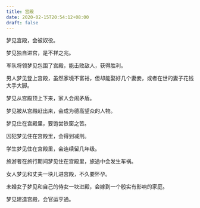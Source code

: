 ```yaml
---
title: 宫殿
date: 2020-02-15T20:54:12+08:00
draft: false
---
```


梦见宫殿，会被奴役。

梦见独自进宫，是不祥之兆。

军队将领梦见包围了宫殿，能击败敌人，获得胜利。

男人梦见登上宫殿，虽然家境不富裕，但却能娶好几个妻妾，或者在世的妻子花钱大手大脚。

梦见从宫殿顶上下来，家人会闹矛盾。

梦见被从宫殿赶出来，会成为德高望众的人物。

梦见住在宫殿里，要饱尝铁窗之苦。

囚犯梦见住在宫殿里，会得到减刑。

学生梦见住在宫殿里，会连续留几年级。

旅游者在旅行期间梦见住在宫殿里，旅途中会发生车祸。

女人梦见和丈夫一块儿进宫殿，不久要怀孕。

未婚女子梦见和自己的侍女一块进殿，会嫁到一个殷实有影响的家庭。

梦见建造宫殿，会官运亨通。